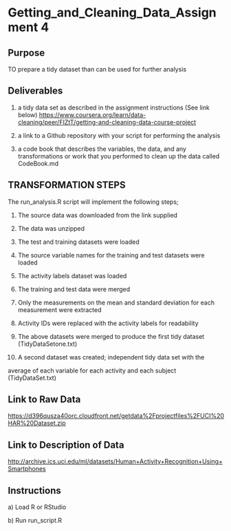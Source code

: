 # Getting_and_Cleaning_Data_Assignment 4

## Purpose

TO prepare a tidy dataset than can be used for further analysis

## Deliverables
 1) a tidy data set as described in the assignment instructions (See link below)
 https://www.coursera.org/learn/data-cleaning/peer/FIZtT/getting-and-cleaning-data-course-project
 
 2) a link to a Github repository with your script for performing the analysis
 
 3) a code book that describes the variables, the data, and any transformations or work that you performed to clean up the data called CodeBook.md
 

## TRANSFORMATION STEPS
 The run_analysis.R script will implement the following steps;
 
1) The source data was downloaded from the link supplied

2) The data was unzipped

3) The test and training datasets were loaded

4) The source variable names for the training and test datasets were loaded

5) The activity labels dataset was loaded

6) The training and test data were merged

7) Only the measurements on the mean and standard deviation for each measurement were extracted

8) Activity IDs were replaced with the activity labels for readability

9) The above datasets were merged to produce the first tidy dataset (TidyDataSetone.txt)

10) A second dataset was created; independent tidy data set with the 

average of each variable for each activity and each subject (TidyDataSet.txt)



## Link to Raw Data 
 
 https://d396qusza40orc.cloudfront.net/getdata%2Fprojectfiles%2FUCI%20HAR%20Dataset.zip
 
## Link to Description of Data
 http://archive.ics.uci.edu/ml/datasets/Human+Activity+Recognition+Using+Smartphones
 
## Instructions
 a) Load R or RStudio 
 
 b) Run run_script.R
